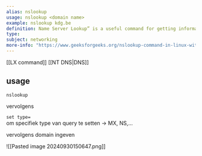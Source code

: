 ```yaml
---
alias: nslookup
usage: nslookup <domain name>
example: nslookup kdg.be
definition: Name Server Lookup” is a useful command for getting information from the DNS server
type: 
subject: networking
more-info: "https://www.geeksforgeeks.org/nslookup-command-in-linux-with-examples/"
---
```

 [[LX command]]
 [[NT DNS|DNS]]

## usage

`nslookup` 

vervolgens

`set type=`  
om specifiek type van query te setten -> MX, NS,...

vervolgens domain ingeven

![[Pasted image 20240930150647.png]]
